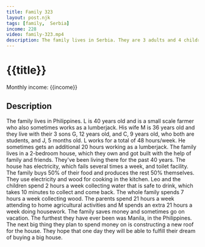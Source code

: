 ```yaml
---
title: Family 323
layout: post.njk
tags: [family,  Serbia]
income: 228
video: family-323.mp4
description: The family lives in Serbia. They are 3 adults and 4 children. D is 49 years old and she is a housewife. Her husband J is 54 years old and he is a small scale farmer. They live with their family in a 2-bedroom house. Their house is of ample size for their family, however, they dislike its location and surroundings. Their most favorite item in the house is their TV. The next big thing they plan on buying is an oven, and their dream is to buy an apartment for their children.
---
```

# {{title}}

Monthly income: {{income}}

## Description

The family lives in Philippines. L is 40 years old and is a small scale farmer who also sometimes works as a lumberjack. His wife M is 36 years old and they live with their 3 sons G, 12 years old, and C, 9 years old, who both are students, and J, 5 months old. L works for a total of 48 hours/week. He sometimes gets an additional 20 hours working as a lumberjack. The family lives in a 2-bedroom house, which they own and got built with the help of family and friends. They've been living there for the past 40 years. The house has electricity, which fails several times a week, and toilet facility. The family buys 50% of their food and produces the rest 50% themselves. They use electricity and wood for cooking in the kitchen. Leo and the children spend 2 hours a week collecting water that is safe to drink, which takes 10 minutes to collect and come back. The whole family spends 7 hours a week collecting wood. The parents spend 21 hours a week attending to home agricultural activities and M spends an extra 21 hours a week doing housework. The family saves money and sometimes go on vacation. The furthest they have ever been was Manila, in the Philippines. The next big thing they plan to spend money on is constructing a new roof for the house. They hope that one day they will be able to fulfill their dream of buying a big house.
